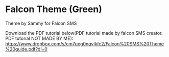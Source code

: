 # Falcon Theme (Green)
Theme by Sammy for Falcon SMS


Download the PDF tutorial below(PDF tutorial made by falcon SMS creator. PDF tutorial NOT MADE BY ME):
https://www.dropbox.com/s/cm7ueg0nqvlkfc2/Falcon%20SMS%20Theme%20guide.pdf?dl=0
